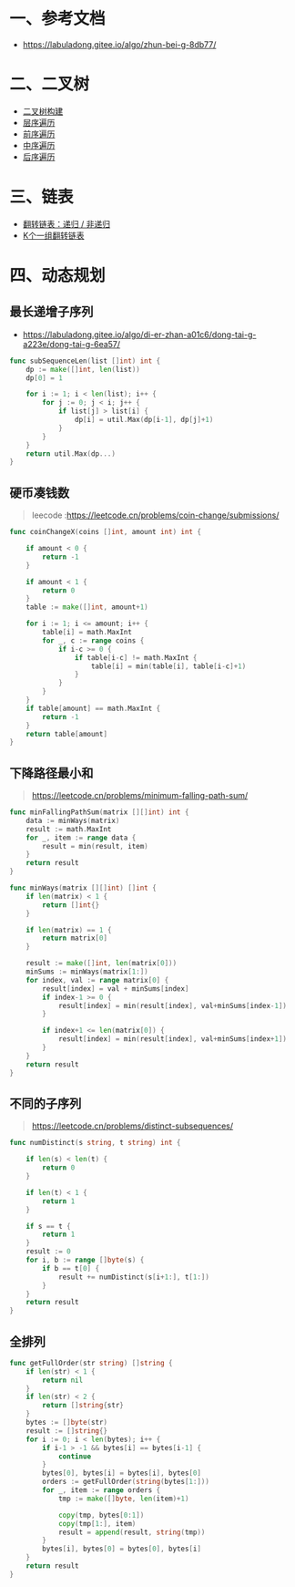 
# 一、参考文档

- https://labuladong.gitee.io/algo/zhun-bei-g-8db77/



# 二、二叉树

- <a href="/page/code.html?file=/docs/algo/sample/tree/build_tree.go&title=二叉树构建" target="_blank">二叉树构建</a>
- <a href="/page/code.html?file=/docs/algo/sample/tree/print_tree.go&title=二叉树层序遍历" target="_blank">层序遍历</a>
- <a href="/page/code.html?file=/docs/algo/sample/tree/pre_traverse.go&title=二叉树前序遍历" target="_blank">前序遍历</a>
- <a href="/page/code.html?file=/docs/algo/sample/tree/middle_traverse.go&title=二叉树中序遍历" target="_blank">中序遍历</a>
- <a href="/page/code.html?file=/docs/algo/sample/tree/back_traverse.go&title=二叉树后序遍历" target="_blank">后序遍历</a>

# 三、链表

- <a href="/page/code.html?file=/docs/algo/sample/linklist/reverse.go&title=翻转链表：递归/非递归" target="_blank">翻转链表：递归 / 非递归</a>
- <a href="/page/code.html?file=/docs/algo/sample/linklist/reverse_k.go&title=K个一组翻转链表" target="_blank">K个一组翻转链表</a>

# 四、动态规划

## 最长递增子序列
- https://labuladong.gitee.io/algo/di-er-zhan-a01c6/dong-tai-g-a223e/dong-tai-g-6ea57/

```go
func subSequenceLen(list []int) int {
	dp := make([]int, len(list))
	dp[0] = 1

	for i := 1; i < len(list); i++ {
		for j := 0; j < i; j++ {
			if list[j] > list[i] {
				dp[i] = util.Max(dp[i-1], dp[j]+1)
			}
		}
	}
	return util.Max(dp...)
}
```

## 硬币凑钱数
> leecode :https://leetcode.cn/problems/coin-change/submissions/

```go
func coinChangeX(coins []int, amount int) int {

	if amount < 0 {
		return -1
	}

	if amount < 1 {
		return 0
	}
	table := make([]int, amount+1)

	for i := 1; i <= amount; i++ {
		table[i] = math.MaxInt
		for _, c := range coins {
			if i-c >= 0 {
				if table[i-c] != math.MaxInt {
					table[i] = min(table[i], table[i-c]+1)
				}
			}
		}
	}
	if table[amount] == math.MaxInt {
		return -1
	}
	return table[amount]
}
```

## 下降路径最小和

> https://leetcode.cn/problems/minimum-falling-path-sum/

```go
func minFallingPathSum(matrix [][]int) int {
	data := minWays(matrix)
	result := math.MaxInt
	for _, item := range data {
		result = min(result, item)
	}
	return result
}

func minWays(matrix [][]int) []int {
	if len(matrix) < 1 {
		return []int{}
	}

	if len(matrix) == 1 {
		return matrix[0]
	}

	result := make([]int, len(matrix[0]))
	minSums := minWays(matrix[1:])
	for index, val := range matrix[0] {
		result[index] = val + minSums[index]
		if index-1 >= 0 {
			result[index] = min(result[index], val+minSums[index-1])
		}

		if index+1 <= len(matrix[0]) {
			result[index] = min(result[index], val+minSums[index+1])
		}
	}
	return result
}
```

## 不同的子序列

> https://leetcode.cn/problems/distinct-subsequences/

```go
func numDistinct(s string, t string) int {

    if len(s) < len(t) {
		return 0
	}

    if len(t) < 1 {
        return 1
    }

	if s == t {
		return 1
	}
	result := 0
	for i, b := range []byte(s) {
		if b == t[0] {
			result += numDistinct(s[i+1:], t[1:])
		}
	}
	return result
}
```

## 全排列

```go
func getFullOrder(str string) []string {
	if len(str) < 1 {
		return nil
	}
	if len(str) < 2 {
		return []string{str}
	}
	bytes := []byte(str)
	result := []string{}
	for i := 0; i < len(bytes); i++ {
		if i-1 > -1 && bytes[i] == bytes[i-1] {
			continue
		}
		bytes[0], bytes[i] = bytes[i], bytes[0]
		orders := getFullOrder(string(bytes[1:]))
		for _, item := range orders {
			tmp := make([]byte, len(item)+1)

			copy(tmp, bytes[0:1])
			copy(tmp[1:], item)
			result = append(result, string(tmp))
		}
		bytes[i], bytes[0] = bytes[0], bytes[i]
	}
	return result
}

```